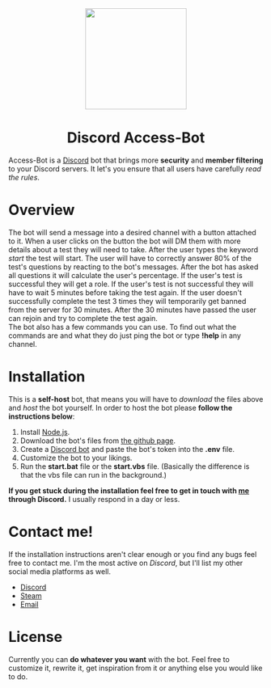 <div align="center">
  
  <img src="https://i.imgur.com/5fjov9a.png" width="200" height="200">
  <h1>Discord Access-Bot</h1>
  
</div>

<p>Access-Bot is a <a href="https://discord.com">Discord</a> bot that brings more <b>security</b> and <b>member filtering</b> to your Discord servers. It let's you ensure that all users have carefully <i>read the rules</i>.</p>

# Overview
<p>The bot will send a message into a desired channel with a button attached to it. When a user clicks on the button the bot will DM them with more details about a test they will need to take. After the user types the keyword <i>start</i> the test will start. The user will have to correctly answer 80% of the test's questions by reacting to the bot's messages. After the bot has asked all questions it will calculate the user's percentage. If the user's test is successful they will get a role. If the user's test is not successful they will have to wait 5 minutes before taking the test again. If the user doesn't successfully complete the test 3 times they will temporarily get banned from the server for 30 minutes. After the 30 minutes have passed the user can rejoin and try to complete the test again.<br>The bot also has a few commands you can use. To find out what the commands are and what they do just ping the bot or type <b>!help</b> in any channel.</p>

# Installation
This is a **self-host** bot, that means you will have to *download* the files above and *host* the bot yourself. In order to host the bot please **follow the instructions below**:
<ol>
  <li>Install <a href="https://nodejs.org">Node.js</a>.</li>
  <li>Download the bot's files from <a href="https://github.com/Jake8655/Access-Bot">the github page</a>.</li>
  <li>Create a <a href="https://discord.com/developers">Discord bot</a> and paste the bot's token into the <b>.env</b> file.</li>
  <li>Customize the bot to your likings.</li>
  <li>Run the <b>start.bat</b> file or the <b>start.vbs</b> file. (Basically the difference is that the vbs file can run in the background.)</li>
</ol>
<p><b>If you get stuck during the installation feel free to get in touch with <a href="https://discord.com/users/300963276223807488">me</a> through Discord.</b> I usually respond in a day or less.</p>

# Contact me!
If the installation instructions aren't clear enough or you find any bugs feel free to contact me. I'm the most active on *Discord*, but I'll list my other social media platforms as well.
<ul>
  <li><a href="https://discord.com/users/300963276223807488">Discord</a></li>
  <li><a href="https://steamcommunity.com/profiles/76561198259449147/">Steam</a></li>
  <li><a href="mailto:dominik8655@gmail.com">Email</a></li>
</ul>

# License
Currently you can **do whatever you want** with the bot. Feel free to customize it, rewrite it, get inspiration from it or anything else you would like to do.
